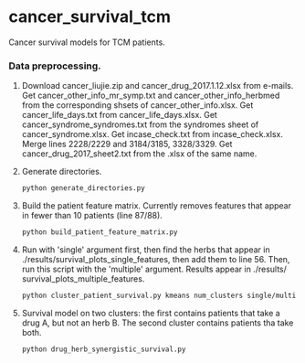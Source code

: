 # cancer_survival_tcm
Cancer survival models for TCM patients.


### Data preprocessing.

1.  Download cancer_liujie.zip and cancer_drug_2017.1.12.xlsx from e-mails.
    Get cancer_other_info_mr_symp.txt and cancer_other_info_herbmed from the
    corresponding shsets of cancer_other_info.xlsx.
    Get cancer_life_days.txt from cancer_life_days.xlsx.
    Get cancer_syndrome_syndromes.txt from the syndromes sheet of cancer_syndrome.xlsx.
    Get incase_check.txt from incase_check.xlsx. Merge lines 2228/2229 and 3184/3185, 3328/3329.
    Get cancer_drug_2017_sheet2.txt from the .xlsx of the same name.

2.  Generate directories.
    
    ```bash
    python generate_directories.py
    ```

2.  Build the patient feature matrix. Currently removes features that appear in
    fewer than 10 patients (line 87/88).

    ```bash
    python build_patient_feature_matrix.py
    ```

3.  Run with 'single' argument first, then find the herbs that appear in
    ./results/survival_plots_single_features, then add them to line 56. Then,
    run this script with the 'multiple' argument. Results appear in ./results/
    survival_plots_multiple_features.

    ```bash
    python cluster_patient_survival.py kmeans num_clusters single/multiple
    ```

4.  Survival model on two clusters: the first contains patients that take a drug
    A, but not an herb B. The second cluster contains patients tha take both.

    ```bash
    python drug_herb_synergistic_survival.py
    ```